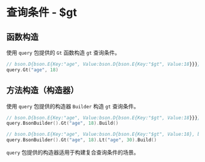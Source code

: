 # 查询条件 - $gt
## 函数构造
使用 `query` 包提供的 `Gt` 函数构造 `gt` 查询条件。
```go
// bson.D{bson.E{Key:"age", Value:bson.D{bson.E{Key:"$gt", Value:18}}}}
query.Gt("age", 18)
```

## 方法构造（构造器）
使用 `query` 包提供的构造器 `Builder` 构造 `gt` 查询条件。
```go
// bson.D{bson.E{Key:"age", Value:bson.D{bson.E{Key:"$gt", Value:18}}}}
query.BsonBuilder().Gt("age", 18).Build()

// bson.D{bson.E{Key:"age", Value:bson.D{bson.E{Key:"$gt", Value:18}, bson.E{Key:"$lt", Value:30}}}}
query.BsonBuilder().Gt("age", 18).Lt("age", 30).Build()
```
`query` 包提供的构造器适用于构建复合查询条件的场景。